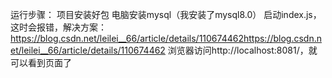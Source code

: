 运行步骤：
项目安装好包
电脑安装mysql（我安装了mysql8.0）
启动index.js，这时会报错，解决方案：https://blog.csdn.net/leilei__66/article/details/110674462https://blog.csdn.net/leilei__66/article/details/110674462
浏览器访问http://localhost:8081/，就可以看到页面了
